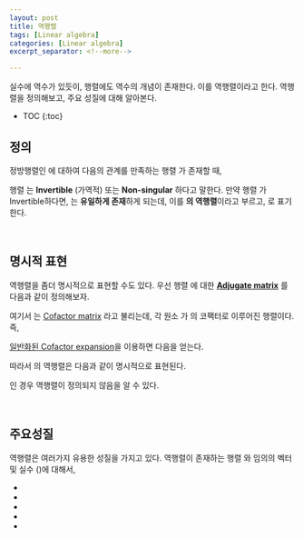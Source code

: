 ```yaml
---
layout: post
title: 역행렬
tags: [Linear algebra]
categories: [Linear algebra]
excerpt_separator: <!--more-->

---
```


실수에 역수가 있듯이, 행렬에도 역수의 개념이 존재한다. 이를 역행렬이라고 한다. 역행렬을 정의해보고, 주요 성질에 대해 알아본다. 
<!--more-->

* TOC
{:toc}

## 정의

정방행렬인 <span><script type="math/tex">\mathbf{A} \in \mathbb{R}^{n \times n}</script></span>에 대하여 다음의 관계를 만족하는 행렬 <span><script type="math/tex">\mathbf{B} \in \mathbb{R}^{n \times n}</script></span> 가 존재할 때, 

<div class="math"><script type="math/tex; mode=display">
\mathbf{BA} = \mathbf{BA} = \mathbf{I} 
</script></div>

행렬 <span><script type="math/tex">\mathbf{A}</script></span>는 **Invertible** (가역적) 또는 **Non-singular** 하다고 말한다. 만약 행렬 <span><script type="math/tex">\mathbf{A}</script></span>가 Invertible하다면, <span><script type="math/tex">\mathbf{B}</script></span>는 **유일하게 존재**하게 되는데, 이를  **<span><script type="math/tex">\mathbf{A}</script></span>의 역행렬**이라고 부르고, <span><script type="math/tex">\mathbf{A}^{-1}</script></span>로 표기한다. 

<br/>

## 명시적 표현

역행렬을 좀더 명시적으로 표현할 수도 있다. 우선 행렬 <span><script type="math/tex">\mathbf{A}</script></span>에 대한 **[Adjugate matrix](https://en.wikipedia.org/wiki/Adjugate_matrix)** <span><script type="math/tex">\text{adj}(\mathbf{A}) \in\mathbb{R}^{n \times n}</script></span>를 다음과 같이 정의해보자. 

<div class="math"><script type="math/tex; mode=display">
\text{adj}(\mathbf{A}) \equiv \mathbf{C}^\mathsf{T}
</script></div>

여기서 <span><script type="math/tex">\mathbf{C}</script></span>는 [Cofactor matrix](https://en.wikipedia.org/wiki/Minor_(linear_algebra)#Inverse_of_a_matrix) 라고 불리는데, 각 원소 <span><script type="math/tex">\mathbf{C}_{ij}</script></span>가 <span><script type="math/tex">\mathbf{A}</script></span>의 코팩터로 이루어진 행렬이다. 즉,

<div class="math"><script type="math/tex; mode=display">
\mathbf{C} = 
\begin{bmatrix}
\mathbf{C}_{11} & & \mathbf{C}_{1n}\\
& \ddots & \\
\mathbf{C}_{n1} & & \mathbf{C}_{nn}
\end{bmatrix}
</script></div>

[일반화된 Cofactor expansion](https://gem763.github.io/linear%20algebra/Norm-Trace-Determinant.html#determinant)을 이용하면 다음을 얻는다. 

<div class="math"><script type="math/tex; mode=display">
\begin{aligned}
\mathbf{A} ~\text{adj}(\mathbf{A}) &= 
\begin{bmatrix}
a_{11} & & a_{1n} \\
& \ddots & \\
a_{n1} & & a_{nn}
\end{bmatrix}
\begin{bmatrix}
\mathbf{C}_{11} & & \mathbf{C}_{n1}\\
& \ddots & \\
\mathbf{C}_{1n} & & \mathbf{C}_{nn}
\end{bmatrix} \\\\
&= \begin{bmatrix}
\sum_i \mathbf{C}_{1i} a_{1i} & \cdots & \sum_i \mathbf{C}_{ni} a_{1i}\\
\vdots & \ddots & \vdots\\
\sum_i \mathbf{C}_{1i} a_{ni} & \cdots & \sum_i \mathbf{C}_{ni} a_{ni}
\end{bmatrix} \\\\
&= \begin{bmatrix}
\mathbf{\det{\mathbf{A}}} & & \\
& \ddots & \\
& & \mathbf{\det{\mathbf{A}}}
\end{bmatrix} \\\\
&= (\det{\mathbf{A}}) \mathbf{I}
\end{aligned}
</script></div>

따라서 <span><script type="math/tex">\mathbf{A}</script></span>의 역행렬은 다음과 같이 명시적으로 표현된다. 

<div class="math"><script type="math/tex; mode=display">
\mathbf{A}^{-1} = \frac{\text{adj}(\mathbf{A})}{\det{\mathbf{A}}} 
</script></div>

<span><script type="math/tex">\det\mathbf{A}=0</script></span> 인 경우 역행렬이 정의되지 않음을 알 수 있다. 

<br/>

## 주요성질

역행렬은 여러가지 유용한 성질을 가지고 있다. 역행렬이 존재하는 행렬 <span><script type="math/tex">\mathbf{A}, \mathbf{B} \in \mathbb{R}^{n \times n}</script></span>와 임의의 벡터 <span><script type="math/tex">\mathbf{x} \in \mathbb{R}^n</script></span> 및 실수 <span><script type="math/tex">\alpha</script></span> (<span><script type="math/tex">\ne 0</script></span>)에 대해서, 

* <span><script type="math/tex">(\mathbf{A}^{-1})^{-1} = \mathbf{A}</script></span>
* <span><script type="math/tex">(\alpha \mathbf{A})^{-1} = \frac{1}{\alpha} \mathbf{A}^{-1}</script></span>
* <span><script type="math/tex">(\mathbf{A}^\mathsf{T})^{-1} = (\mathbf{A}^{-1})^\mathsf{T}</script></span>
* <span><script type="math/tex">(\mathbf{A}\mathbf{B})^{-1} = \mathbf{B}^{-1} \mathbf{A}^{-1}</script></span>
* <span><script type="math/tex">\det \mathbf{A}^{-1} = \frac{1}{\det{\mathbf{A}}}</script></span>

